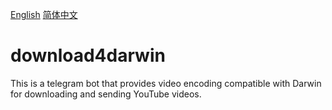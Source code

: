 [English](README.md)    [简体中文](README_zh-cn.md)

# download4darwin
This is a telegram bot that provides video encoding compatible with Darwin for downloading and sending YouTube videos.
